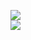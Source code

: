[![](https://img.shields.io/badge/Made%20With-Github%20Spray-lightgrey.svg?style=for-the-badge&logo=github)](https://github.com/Annihil/github-spray#4239)  
[![](https://i.imgur.com/2DrTn0Z.gif)](https://github.com/Annihil/github-spray)